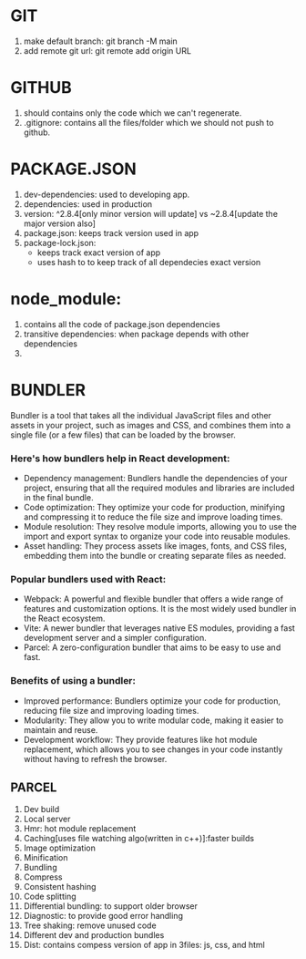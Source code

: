 # GIT
1. make default branch: git branch -M main
2. add remote git url: git remote add origin URL

# GITHUB
1. should contains only the code which  we can't regenerate.
2. .gitignore: contains all the files/folder which we should not push to github.


# PACKAGE.JSON
1. dev-dependencies: used to developing app.
2. dependencies: used in production
3. version: ^2.8.4[only  minor version will update] vs ~2.8.4[update the major version also]
4. package.json: keeps track version used in app
5. package-lock.json: 
    * keeps track exact version of app
    * uses hash to to keep track of all dependecies exact version

# node_module:
1. contains all the code of package.json dependencies
2. transitive dependencies: when package depends with other dependencies
3. 


# BUNDLER
Bundler is a tool that takes all the individual JavaScript files and other assets in your project, such as images and CSS, and combines them into a single file (or a few files) that can be loaded by the browser. 
### Here's how bundlers help in React development:
- Dependency management:
Bundlers handle the dependencies of your project, ensuring that all the required modules and libraries are included in the final bundle.
- Code optimization:
They optimize your code for production, minifying and compressing it to reduce the file size and improve loading times.
- Module resolution:
They resolve module imports, allowing you to use the import and export syntax to organize your code into reusable modules.
- Asset handling:
They process assets like images, fonts, and CSS files, embedding them into the bundle or creating separate files as needed.
### Popular bundlers used with React:
- Webpack: A powerful and flexible bundler that offers a wide range of features and customization options. It is the most widely used bundler in the React ecosystem.
- Vite: A newer bundler that leverages native ES modules, providing a fast development server and a simpler configuration.
- Parcel: A zero-configuration bundler that aims to be easy to use and fast.
### Benefits of using a bundler:
- Improved performance:
Bundlers optimize your code for production, reducing file size and improving loading times.
- Modularity:
They allow you to write modular code, making it easier to maintain and reuse.
- Development workflow:
They provide features like hot module replacement, which allows you to see changes in your code instantly without having to refresh the browser.
## PARCEL
1. Dev build
2. Local server
3. Hmr: hot module replacement
4. Caching[uses file watching algo(written in c++)]:faster builds
5. Image optimization
6. Minification
7. Bundling
8. Compress
9. Consistent hashing
10. Code splitting
11. Differential bundling: to support older browser
12. Diagnostic: to provide good error handling
13. Tree shaking: remove unused code
14. Different dev and production bundles
15. Dist: contains compess version of app in 3files: js, css, and html
